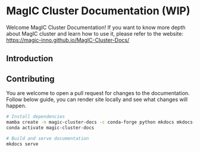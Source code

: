 # MagIC Cluster Documentation (WIP)


Welcome MagIC Cluster Documentation!
If you want to know more depth about MagIC cluster and learn how to use it,
please refer to the website: https://magic-inno.github.io/MagIC-Cluster-Docs/


## Introduction


## Contributing

You are welcome to open a pull request for changes to the documentation.
Follow below guide, you can render site locally and see what changes will happen.

```bash
# Install dependencies
mamba create -n magic-cluster-docs -c conda-forge python mkdocs mkdocs-material
conda activate magic-cluster-docs

# Build and serve documentation
mkdocs serve
```

